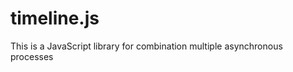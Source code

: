 timeline.js
===========

This is a JavaScript library for combination multiple asynchronous processes